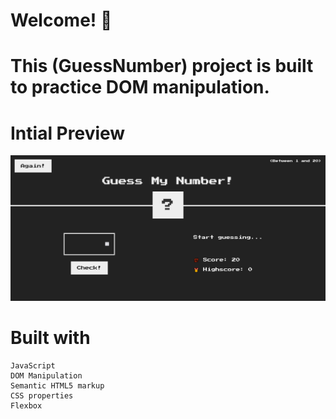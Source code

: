 # Welcome! 👋
# This (GuessNumber) project is built to practice DOM manipulation.

# Intial Preview
![Initial Preview for the guess number game](shots/init.png)

# Built with
    
    JavaScript 
    DOM Manipulation
    Semantic HTML5 markup
    CSS properties
    Flexbox
    

